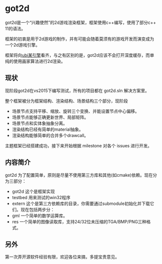 # got2d

got2d是一个“兴趣使然”的2d游戏渲染框架，框架使用c++编写，使用了部分c++ 11的语法。

框架的初衷是用于2d游戏的制作，并有可能会随着莫须有的游戏开发而演变成为一个2d游戏引擎。

框架将向[ubi某引擎](http://www.bilibili.com/video/av1505190/)看齐，与之有区别的是，got2d应该不会打开深度缓存，而单纯的使用画家算法进行2d渲染。

## 现状

现阶段got2d在vs2015下编写测试，所有的项目都在 got2d.sln 解决方案里。

整个框架被分为框架结构、渲染结构、场景结构三个部分，现阶段

* 场景节点支持平移、缩放、旋转三个变换、并能设置节点中心偏移。
* 场景节点能够正确更新世界、局部矩阵。
* 场景节点和实体象抽象分离。
* 渲染结构已经有简单的material抽象。
* 渲染结构能够简单的合并多个drawcall。

主题框架已经搭建成功，接下来开始根据 milestone 对各个 issues 进行开发。

## 内容简介

got2d 为了配置简单，原则是尽量不使用第三方库和其他(如cmake)依赖。现在分为三部分：

* got2d 这个是框架实现
* testbed 用来测试的win32程序
* extern 这个是第三方依赖库的目录，你需要通过submodule初始化并下载它们。现在包括两步分：
 * gml 一个简单的数学运算库。
 * res 一个简单的图像读取库，支持24/32位未压缩的TGA/BMP/PNG三种格式。

## 另外

第一次弄开源软件经验有限，欢迎各位来搞，多提宝贵意见。

